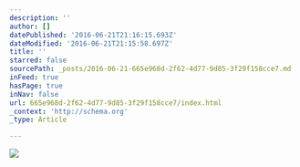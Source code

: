 ```yaml
---
description: ''
author: []
datePublished: '2016-06-21T21:16:15.693Z'
dateModified: '2016-06-21T21:15:58.697Z'
title: ''
starred: false
sourcePath: _posts/2016-06-21-665e968d-2f62-4d77-9d85-3f29f158cce7.md
inFeed: true
hasPage: true
inNav: false
url: 665e968d-2f62-4d77-9d85-3f29f158cce7/index.html
_context: 'http://schema.org'
_type: Article

---
```

![](https://the-grid-user-content.s3-us-west-2.amazonaws.com/8bc68257-3c3d-4687-9ad8-7393ecbae71d.jpg)